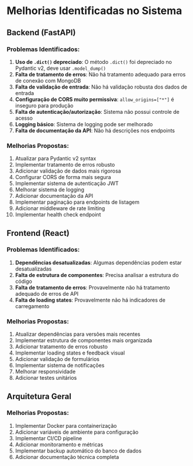 # Melhorias Identificadas no Sistema

## Backend (FastAPI)

### Problemas Identificados:
1. **Uso de `.dict()` depreciado**: O método `.dict()` foi depreciado no Pydantic v2, deve usar `.model_dump()`
2. **Falta de tratamento de erros**: Não há tratamento adequado para erros de conexão com MongoDB
3. **Falta de validação de entrada**: Não há validação robusta dos dados de entrada
4. **Configuração de CORS muito permissiva**: `allow_origins=["*"]` é inseguro para produção
5. **Falta de autenticação/autorização**: Sistema não possui controle de acesso
6. **Logging básico**: Sistema de logging pode ser melhorado
7. **Falta de documentação da API**: Não há descrições nos endpoints

### Melhorias Propostas:
1. Atualizar para Pydantic v2 syntax
2. Implementar tratamento de erros robusto
3. Adicionar validação de dados mais rigorosa
4. Configurar CORS de forma mais segura
5. Implementar sistema de autenticação JWT
6. Melhorar sistema de logging
7. Adicionar documentação da API
8. Implementar paginação para endpoints de listagem
9. Adicionar middleware de rate limiting
10. Implementar health check endpoint

## Frontend (React)

### Problemas Identificados:
1. **Dependências desatualizadas**: Algumas dependências podem estar desatualizadas
2. **Falta de estrutura de componentes**: Precisa analisar a estrutura do código
3. **Falta de tratamento de erros**: Provavelmente não há tratamento adequado de erros de API
4. **Falta de loading states**: Provavelmente não há indicadores de carregamento

### Melhorias Propostas:
1. Atualizar dependências para versões mais recentes
2. Implementar estrutura de componentes mais organizada
3. Adicionar tratamento de erros robusto
4. Implementar loading states e feedback visual
5. Adicionar validação de formulários
6. Implementar sistema de notificações
7. Melhorar responsividade
8. Adicionar testes unitários

## Arquitetura Geral

### Melhorias Propostas:
1. Implementar Docker para containerização
2. Adicionar variáveis de ambiente para configuração
3. Implementar CI/CD pipeline
4. Adicionar monitoramento e métricas
5. Implementar backup automático do banco de dados
6. Adicionar documentação técnica completa

